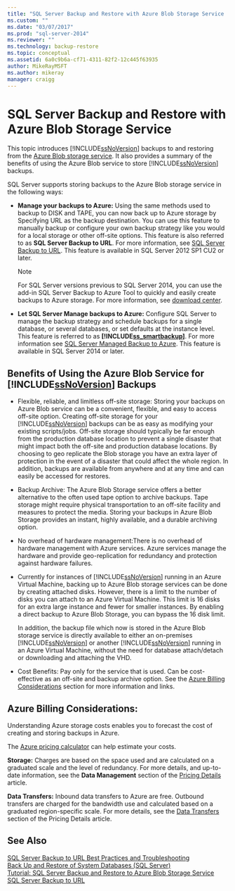 ```yaml
---
title: "SQL Server Backup and Restore with Azure Blob Storage Service | Microsoft Docs"
ms.custom: ""
ms.date: "03/07/2017"
ms.prod: "sql-server-2014"
ms.reviewer: ""
ms.technology: backup-restore
ms.topic: conceptual
ms.assetid: 6a0c9b6a-cf71-4311-82f2-12c445f63935
author: MikeRayMSFT
ms.author: mikeray
manager: craigg
---
```

# SQL Server Backup and Restore with Azure Blob Storage Service
  This topic introduces [!INCLUDE[ssNoVersion](../../includes/ssnoversion-md.md)] backups to and restoring from the [Azure Blob storage service](https://www.windowsazure.com/develop/net/how-to-guides/blob-storage/). It also provides a summary of the benefits of using the Azure Blob service to store [!INCLUDE[ssNoVersion](../../includes/ssnoversion-md.md)] backups.  
  
 SQL Server supports storing backups to the Azure Blob storage service in the following ways:  
  
-   **Manage your backups  to Azure:** Using the same methods used to backup to DISK and TAPE, you can now back up to Azure storage by Specifying URL as the backup destination.  You can use this feature to manually backup or configure your own backup strategy like you would for a local storage or other off-site options. This feature is also referred to as **SQL Server Backup to URL**. For more information, see [SQL Server Backup to URL](sql-server-backup-to-url.md). This feature is available in SQL Server 2012 SP1 CU2 or later.  
  
    > [!NOTE]  
    >  For SQL Server versions previous to SQL Server 2014, you can use the add-in SQL Server Backup to Azure Tool to quickly and easily create backups to Azure storage. For more information, see [download center](https://go.microsoft.com/fwlink/?LinkID=324399).  
  
-   **Let SQL Server Manage backups to Azure:** Configure SQL Server to manage the backup strategy and schedule backups for a single database, or several databases, or set defaults at the instance level. This feature is referred to as  **[!INCLUDE[ss_smartbackup](../../includes/ss-smartbackup-md.md)]**. For more information see [SQL Server Managed  Backup to Azure](sql-server-managed-backup-to-microsoft-azure.md). This feature is available in SQL Server 2014 or later.  
  
## Benefits of Using the Azure Blob Service for [!INCLUDE[ssNoVersion](../../includes/ssnoversion-md.md)] Backups  
  
-   Flexible, reliable, and limitless off-site storage: Storing your backups on Azure Blob service can be a convenient, flexible, and easy to access off-site option. Creating off-site storage for your [!INCLUDE[ssNoVersion](../../includes/ssnoversion-md.md)] backups can be as easy as modifying your existing scripts/jobs. Off-site storage should typically be far enough from the production database location to prevent a single disaster that might impact both the off-site and production database locations. By choosing to geo replicate the Blob storage you have an extra layer of protection in the event of a disaster that could affect the whole region. In addition, backups are available from anywhere and at any time and can easily be accessed for restores.  
  
-   Backup Archive: The Azure Blob Storage service offers a better alternative to the often used tape option to archive backups. Tape storage might require physical transportation to an off-site facility and measures to protect the media. Storing your backups in Azure Blob Storage provides an instant, highly available, and a durable archiving option.  
  
-   No overhead of hardware management:There is no overhead of hardware management with Azure services. Azure services manage the hardware and provide geo-replication for redundancy and protection against hardware failures.  
  
-   Currently for instances of [!INCLUDE[ssNoVersion](../../includes/ssnoversion-md.md)] running in an Azure Virtual Machine, backing up to Azure Blob storage services can be done by creating attached disks. However, there is a limit to the number of disks you can attach to an Azure Virtual Machine. This limit is 16 disks for an extra large instance and fewer for smaller instances. By enabling a direct backup to Azure Blob Storage, you can bypass the 16 disk limit.  
  
     In addition, the backup file which now is stored in the Azure Blob storage service is directly available to either an on-premises [!INCLUDE[ssNoVersion](../../includes/ssnoversion-md.md)] or another [!INCLUDE[ssNoVersion](../../includes/ssnoversion-md.md)] running in an Azure Virtual Machine, without the need for database attach/detach or downloading and attaching the VHD.  
  
-   Cost Benefits: Pay only for the service that is used. Can be cost-effective as an off-site and backup archive option. See the [Azure Billing Considerations](#Billing) section for more information and links.  
  
##  <a name="Billing"></a> Azure Billing Considerations:  
 Understanding Azure storage costs enables you to forecast the cost of creating and storing backups in Azure.  
  
 The [Azure pricing calculator](https://go.microsoft.com/fwlink/?LinkId=277060) can help estimate your costs.  
  
 **Storage:** Charges are based on the space used and are calculated on a graduated scale and the level of redundancy. For more details, and up-to-date information, see the **Data Management** section of the [Pricing Details](https://go.microsoft.com/fwlink/?LinkId=277059) article.  
  
 **Data Transfers:** Inbound data transfers to Azure are free. Outbound transfers are charged for the bandwidth use and calculated based on a graduated region-specific scale. For more details, see the [Data Transfers](https://go.microsoft.com/fwlink/?LinkId=277061) section of the Pricing Details article.  
  
## See Also  
 [SQL Server Backup to URL Best Practices and Troubleshooting](sql-server-backup-to-url-best-practices-and-troubleshooting.md)   
 [Back Up and Restore of System Databases &#40;SQL Server&#41;](back-up-and-restore-of-system-databases-sql-server.md)   
 [Tutorial: SQL Server Backup and Restore to Azure Blob Storage Service](../tutorial-sql-server-backup-and-restore-to-azure-blob-storage-service.md)   
 [SQL Server Backup to URL](sql-server-backup-to-url.md)  
  
